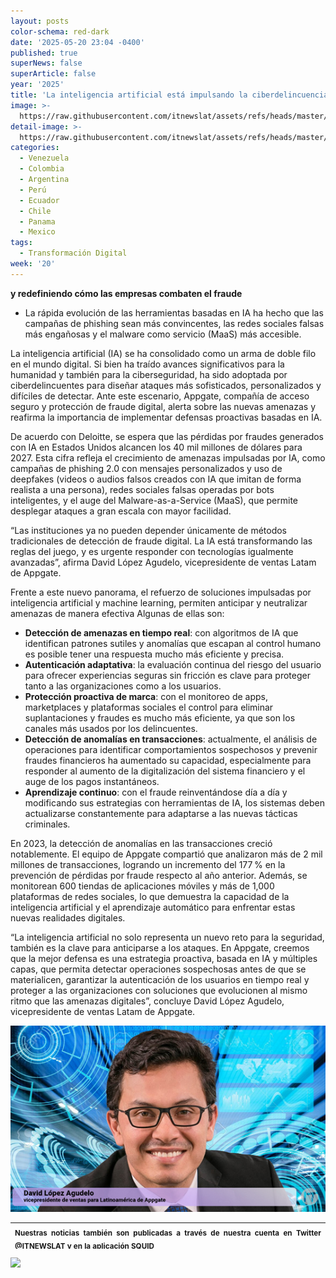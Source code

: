 ```yaml
---
layout: posts
color-schema: red-dark
date: '2025-05-20 23:04 -0400'
published: true
superNews: false
superArticle: false
year: '2025'
title: 'La inteligencia artificial está impulsando la ciberdelincuencia '
image: >-
  https://raw.githubusercontent.com/itnewslat/assets/refs/heads/master/img/540x320/David-Lopez-p.jpg
detail-image: >-
  https://raw.githubusercontent.com/itnewslat/assets/refs/heads/master/img/1024x680/David-Lopez-g.jpg
categories:
  - Venezuela
  - Colombia
  - Argentina
  - Perú
  - Ecuador
  - Chile
  - Panama
  - Mexico
tags:
  - Transformación Digital
week: '20'
---
```

**y redefiniendo cómo las empresas combaten el fraude**

- La rápida evolución de las herramientas basadas en IA ha hecho que las campañas de phishing sean más convincentes, las redes sociales falsas más engañosas y el malware como servicio (MaaS) más accesible.

La inteligencia artificial (IA) se ha consolidado como un arma de doble filo en el mundo digital. Si bien ha traído avances significativos para la humanidad y también para la ciberseguridad, ha sido adoptada por ciberdelincuentes para diseñar ataques más sofisticados, personalizados y difíciles de detectar. Ante este escenario, Appgate, compañía de acceso seguro y protección de fraude digital, alerta sobre las nuevas amenazas y reafirma la importancia de implementar defensas proactivas basadas en IA.

De acuerdo con Deloitte, se espera que las pérdidas por fraudes generados con IA en Estados Unidos alcancen los 40 mil millones de dólares para 2027. Esta cifra refleja el crecimiento de amenazas impulsadas por IA, como campañas de phishing 2.0 con mensajes personalizados y uso de deepfakes (videos o audios falsos creados con IA que imitan de forma realista a una persona), redes sociales falsas operadas por bots inteligentes, y el auge del Malware-as-a-Service (MaaS), que permite desplegar ataques a gran escala con mayor facilidad.

“Las instituciones ya no pueden depender únicamente de métodos tradicionales de detección de fraude digital. La IA está transformando las reglas del juego, y es urgente responder con tecnologías igualmente avanzadas”, afirma David López Agudelo, vicepresidente de ventas Latam de Appgate.

Frente a este nuevo panorama, el refuerzo de soluciones impulsadas por inteligencia artificial y machine learning, permiten anticipar y neutralizar amenazas de manera efectiva Algunas de ellas son:

- **Detección de amenazas en tiempo real**: con algoritmos de IA que identifican patrones sutiles y anomalías que escapan al control humano es posible tener una respuesta mucho más eficiente y precisa.
- **Autenticación adaptativa**: la evaluación continua del riesgo del usuario para ofrecer experiencias seguras sin fricción es clave para proteger tanto a las organizaciones como a los usuarios.
- **Protección proactiva de marca**: con el monitoreo de apps, marketplaces y plataformas sociales el control para eliminar suplantaciones y fraudes es mucho más eficiente, ya que son los canales más usados por los delincuentes.
- **Detección de anomalías en transacciones**: actualmente, el análisis de operaciones para identificar comportamientos sospechosos y prevenir fraudes financieros ha aumentado su capacidad, especialmente para responder al aumento de la digitalización del sistema financiero y el auge de los pagos instantáneos.
- **Aprendizaje continuo**: con el fraude reinventándose día a día y modificando sus estrategias con herramientas de IA, los sistemas deben actualizarse constantemente para adaptarse a las nuevas tácticas criminales.

En 2023, la detección de anomalías en las transacciones creció notablemente. El equipo de Appgate compartió que analizaron más de 2 mil millones de transacciones, logrando un incremento del 177 % en la prevención de pérdidas por fraude respecto al año anterior. Además, se monitorean 600 tiendas de aplicaciones móviles y más de 1,000 plataformas de redes sociales, lo que demuestra la capacidad de la inteligencia artificial y el aprendizaje automático para enfrentar estas nuevas realidades digitales.

“La inteligencia artificial no solo representa un nuevo reto para la seguridad, también es la clave para anticiparse a los ataques. En Appgate, creemos que la mejor defensa es una estrategia proactiva, basada en IA y múltiples capas, que permita detectar operaciones sospechosas antes de que se materialicen, garantizar la autenticación de los usuarios en tiempo real y proteger a las organizaciones con soluciones que evolucionen al mismo ritmo que las amenazas digitales”, concluye David López Agudelo, vicepresidente de ventas Latam de Appgate.

![](https://raw.githubusercontent.com/itnewslat/assets/refs/heads/master/img/540x320/David-Lopez-p.jpg)

<table style="height: 42px;" width="569">
<tbody>
<tr>
<td style="text-align: justify;"><sub><strong>Nuestras noticias también son publicadas a través de nuestra cuenta en Twitter <a href="https://twitter.com/itnewslat?lang=es">@ITNEWSLAT</a> y en la aplicación <a href="https://squidapp.co/en/">SQUID</a></strong></sub></td>
</tr>
</tbody>
</table>

<img src="https://tracker.metricool.com/c3po.jpg?hash=56f88a41e39ab42c063cc51676587a04"/>